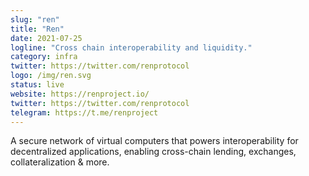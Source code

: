 ```yaml
---
slug: "ren"
title: "Ren"
date: 2021-07-25
logline: "Cross chain interoperability and liquidity."
category: infra
twitter: https://twitter.com/renprotocol
logo: /img/ren.svg
status: live
website: https://renproject.io/
twitter: https://twitter.com/renprotocol
telegram: https://t.me/renproject
---
```


A secure network of virtual computers that powers interoperability for decentralized applications, enabling cross-chain lending, exchanges, collateralization & more.
